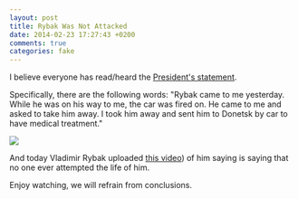 ```yaml
---
layout: post
title: Rybak Was Not Attacked
date: 2014-02-23 17:27:43 +0200
comments: true
categories: fake
---
```

I believe everyone has read/heard the [President's statement](http://www.president.gov.ua/ru/news/30127.html).

Specifically, there are the following words:"Rybak came to me yesterday. While he was on his way to me, the car was fired on. He came to me and asked to take him away. I took him away and sent him to Donetsk by car to have medical treatment."

<a href="https://www.facebook.com/photo.php?v=639362169451922"><img src="http://d.pr/i/wCzT+"></a>

And today Vladimir Rybak uploaded [this video](https://www.facebook.com/photo.php?v=639362169451922)) of him saying is saying that no one ever attempted the life of him.

Enjoy watching, we will refrain from conclusions.
